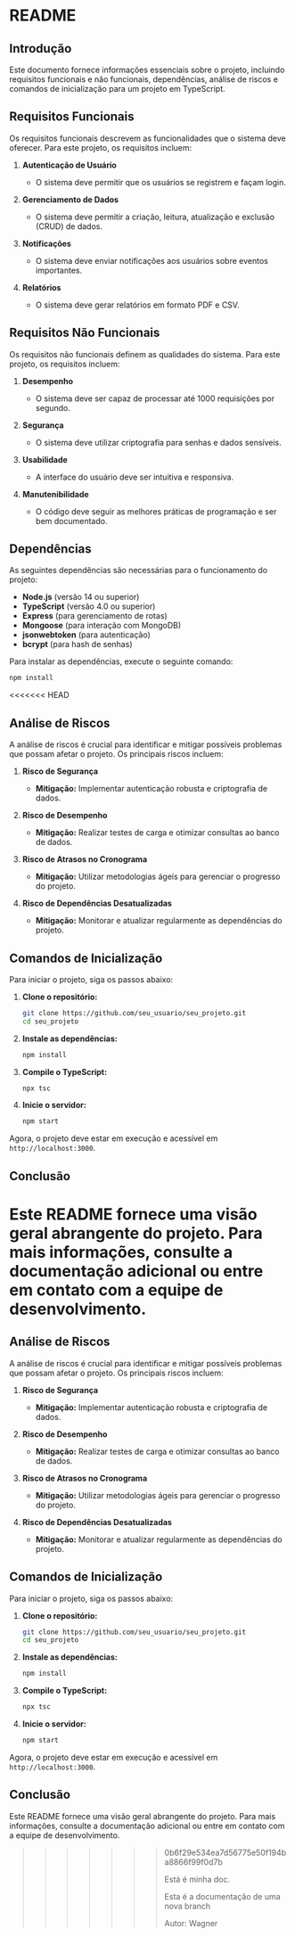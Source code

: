 # README

## Introdução
Este documento fornece informações essenciais sobre o projeto, incluindo requisitos funcionais e não funcionais, dependências, análise de riscos e comandos de inicialização para um projeto em TypeScript.

## Requisitos Funcionais
Os requisitos funcionais descrevem as funcionalidades que o sistema deve oferecer. Para este projeto, os requisitos incluem:

1. **Autenticação de Usuário**
   - O sistema deve permitir que os usuários se registrem e façam login.
   
2. **Gerenciamento de Dados**
   - O sistema deve permitir a criação, leitura, atualização e exclusão (CRUD) de dados.

3. **Notificações**
   - O sistema deve enviar notificações aos usuários sobre eventos importantes.

4. **Relatórios**
   - O sistema deve gerar relatórios em formato PDF e CSV.

## Requisitos Não Funcionais
Os requisitos não funcionais definem as qualidades do sistema. Para este projeto, os requisitos incluem:

1. **Desempenho**
   - O sistema deve ser capaz de processar até 1000 requisições por segundo.

2. **Segurança**
   - O sistema deve utilizar criptografia para senhas e dados sensíveis.

3. **Usabilidade**
   - A interface do usuário deve ser intuitiva e responsiva.

4. **Manutenibilidade**
   - O código deve seguir as melhores práticas de programação e ser bem documentado.

## Dependências
As seguintes dependências são necessárias para o funcionamento do projeto:

- **Node.js** (versão 14 ou superior)
- **TypeScript** (versão 4.0 ou superior)
- **Express** (para gerenciamento de rotas)
- **Mongoose** (para interação com MongoDB)
- **jsonwebtoken** (para autenticação)
- **bcrypt** (para hash de senhas)

Para instalar as dependências, execute o seguinte comando:

```bash
npm install
```
<<<<<<< HEAD

## Análise de Riscos
A análise de riscos é crucial para identificar e mitigar possíveis problemas que possam afetar o projeto. Os principais riscos incluem:

1. **Risco de Segurança**
   - **Mitigação:** Implementar autenticação robusta e criptografia de dados.

2. **Risco de Desempenho**
   - **Mitigação:** Realizar testes de carga e otimizar consultas ao banco de dados.

3. **Risco de Atrasos no Cronograma**
   - **Mitigação:** Utilizar metodologias ágeis para gerenciar o progresso do projeto.

4. **Risco de Dependências Desatualizadas**
   - **Mitigação:** Monitorar e atualizar regularmente as dependências do projeto.

## Comandos de Inicialização
Para iniciar o projeto, siga os passos abaixo:

1. **Clone o repositório:**
   ```bash
   git clone https://github.com/seu_usuario/seu_projeto.git
   cd seu_projeto
   ```

2. **Instale as dependências:**
   ```bash
   npm install
   ```

3. **Compile o TypeScript:**
   ```bash
   npx tsc
   ```

4. **Inicie o servidor:**
   ```bash
   npm start
   ```

Agora, o projeto deve estar em execução e acessível em `http://localhost:3000`.

## Conclusão
Este README fornece uma visão geral abrangente do projeto. Para mais informações, consulte a documentação adicional ou entre em contato com a equipe de desenvolvimento.
=======

## Análise de Riscos
A análise de riscos é crucial para identificar e mitigar possíveis problemas que possam afetar o projeto. Os principais riscos incluem:

1. **Risco de Segurança**
   - **Mitigação:** Implementar autenticação robusta e criptografia de dados.

2. **Risco de Desempenho**
   - **Mitigação:** Realizar testes de carga e otimizar consultas ao banco de dados.

3. **Risco de Atrasos no Cronograma**
   - **Mitigação:** Utilizar metodologias ágeis para gerenciar o progresso do projeto.

4. **Risco de Dependências Desatualizadas**
   - **Mitigação:** Monitorar e atualizar regularmente as dependências do projeto.

## Comandos de Inicialização
Para iniciar o projeto, siga os passos abaixo:

1. **Clone o repositório:**
   ```bash
   git clone https://github.com/seu_usuario/seu_projeto.git
   cd seu_projeto
   ```

2. **Instale as dependências:**
   ```bash
   npm install
   ```

3. **Compile o TypeScript:**
   ```bash
   npx tsc
   ```

4. **Inicie o servidor:**
   ```bash
   npm start
   ```

Agora, o projeto deve estar em execução e acessível em `http://localhost:3000`.

## Conclusão
Este README fornece uma visão geral abrangente do projeto. Para mais informações, consulte a documentação adicional ou entre em contato com a equipe de desenvolvimento.

>>>>>>> 0b6f29e534ea7d56775e50f194ba8866f99f0d7b
>>>>>>>
>>>>>>> Está é minha doc.
>>>>>>>
>>>>>>> Esta é a documentação de uma nova branch
>>>>>>>
>>>>>>> Autor: Wagner